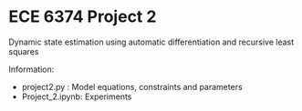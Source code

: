 # ECE 6374 Project 2

Dynamic state estimation using automatic differentiation and recursive least squares

Information:

- project2.py : Model equations, constraints and parameters
- Project_2.ipynb: Experiments

